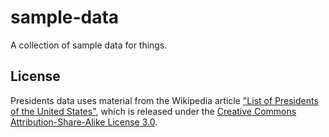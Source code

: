 sample-data
===========

A collection of sample data for things.

## License

Presidents data uses material from the Wikipedia article ["List of Presidents of the United States"](https://en.wikipedia.org/wiki/List_of_Presidents_of_the_United_States), which is released under the [Creative Commons Attribution-Share-Alike License 3.0](https://creativecommons.org/licenses/by-sa/3.0/).
